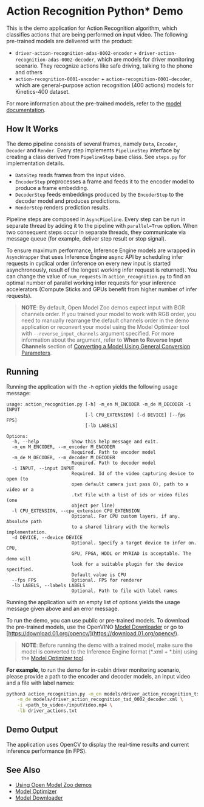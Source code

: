 Action Recognition Python* Demo
===============================

This is the demo application for Action Recognition algorithm, which classifies actions that are being performed on input video.
The following pre-trained models are delivered with the product:
* `driver-action-recognition-adas-0002-encoder` + `driver-action-recognition-adas-0002-decoder`, which are models for driver monitoring scenario. They recognize actions like safe driving, talking to the phone and others
* `action-recognition-0001-encoder` + `action-recognition-0001-decoder`, which are general-purpose action recognition (400 actions) models for Kinetics-400 dataset.

For more information about the pre-trained models, refer to the [model documentation](../../../models/intel/index.md).

How It Works
------------
The demo pipeline consists of several frames, namely `Data`, `Encoder`, `Decoder` and `Render`.
Every step implements `PipelineStep` interface by creating a class derived from `PipelineStep` base class. See `steps.py` for implementation details.

- `DataStep` reads frames from the input video.
- `EncoderStep` preprocesses a frame and feeds it to the encoder model to produce a frame embedding.
- `DecoderStep` feeds embeddings produced by the `EncoderStep` to the decoder model and produces predictions.
- `RenderStep` renders prediction results.

Pipeline steps are composed in `AsyncPipeline`. Every step can be run in separate thread by adding it to the pipeline with `parallel=True` option.
When two consequent steps occur in separate threads, they communicate via message queue (for example, deliver step result or stop signal).

To ensure maximum performance, Inference Engine models are wrapped in `AsyncWrapper`
that uses Inference Engine async API by scheduling infer requests in cyclical order
(inference on every new input is started asynchronously, result of the longest working infer request is returned).
You can change the value of `num_requests` in `action_recognition.py` to find an optimal number of parallel working infer requests for your inference accelerators
(Compute Sticks and GPUs benefit from higher number of infer requests).

> **NOTE**: By default, Open Model Zoo demos expect input with BGR channels order. If you trained your model to work with RGB order, you need to manually rearrange the default channels order in the demo application or reconvert your model using the Model Optimizer tool with `--reverse_input_channels` argument specified. For more information about the argument, refer to **When to Reverse Input Channels** section of [Converting a Model Using General Conversion Parameters](https://docs.openvinotoolkit.org/latest/_docs_MO_DG_prepare_model_convert_model_Converting_Model_General.html).

Running
-------
Running the application with the `-h` option yields the following usage message:

```
usage: action_recognition.py [-h] -m_en M_ENCODER -m_de M_DECODER -i INPUT
                             [-l CPU_EXTENSION] [-d DEVICE] [--fps FPS]
                             [-lb LABELS]

Options:
  -h, --help            Show this help message and exit.
  -m_en M_ENCODER, --m_encoder M_ENCODER
                        Required. Path to encoder model
  -m_de M_DECODER, --m_decoder M_DECODER
                        Required. Path to decoder model
  -i INPUT, --input INPUT
                        Required. Id of the video capturing device to open (to
                        open default camera just pass 0), path to a video or a
                        .txt file with a list of ids or video files (one
                        object per line)
  -l CPU_EXTENSION, --cpu_extension CPU_EXTENSION
                        Optional. For CPU custom layers, if any. Absolute path
                        to a shared library with the kernels implementation.
  -d DEVICE, --device DEVICE
                        Optional. Specify a target device to infer on. CPU,
                        GPU, FPGA, HDDL or MYRIAD is acceptable. The demo will
                        look for a suitable plugin for the device specified.
                        Default value is CPU
  --fps FPS             Optional. FPS for renderer
  -lb LABELS, --labels LABELS
                        Optional. Path to file with label names
```

Running the application with an empty list of options yields the usage message given above and an error message.

To run the demo, you can use public or pre-trained models. To download the pre-trained models, use the OpenVINO [Model Downloader](../../../tools/downloader/README.md) or go to [https://download.01.org/opencv/](https://download.01.org/opencv/).

> **NOTE**: Before running the demo with a trained model, make sure the model is converted to the Inference Engine format (\*.xml + \*.bin) using the [Model Optimizer tool](https://docs.openvinotoolkit.org/latest/_docs_MO_DG_Deep_Learning_Model_Optimizer_DevGuide.html).

**For example**, to run the demo for in-cabin driver monitoring scenario, please provide a path to the encoder and decoder models, an input video and a file with label names:
```bash
python3 action_recognition.py -m_en models/driver_action_recognition_tsd_0002_encoder.xml \
    -m_de models/driver_action_recognition_tsd_0002_decoder.xml \
    -i <path_to_video>/inputVideo.mp4 \
    -lb driver_actions.txt
```

Demo Output
------------
The application uses OpenCV to display the real-time results and current inference performance (in FPS).

## See Also
* [Using Open Model Zoo demos](../../README.md)
* [Model Optimizer](https://docs.openvinotoolkit.org/latest/_docs_MO_DG_Deep_Learning_Model_Optimizer_DevGuide.html)
* [Model Downloader](../../../tools/downloader/README.md)
